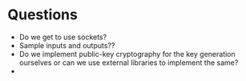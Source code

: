 # Questions

- Do we get to use sockets?
- Sample inputs and outputs??
- Do we implement public-key cryptography for the key generation ourselves or can we use external libraries to implement the same?
- 
